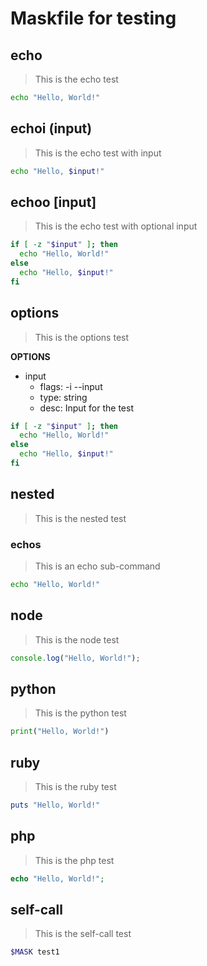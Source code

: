 # Maskfile for testing

## echo

> This is the echo test

~~~sh
echo "Hello, World!"
~~~

## echoi (input)

> This is the echo test with input

~~~sh
echo "Hello, $input!"
~~~

## echoo [input]

> This is the echo test with optional input

~~~sh
if [ -z "$input" ]; then
  echo "Hello, World!"
else
  echo "Hello, $input!"
fi
~~~

## options

> This is the options test

**OPTIONS**
* input
  * flags: -i --input
  * type: string
  * desc: Input for the test

~~~sh
if [ -z "$input" ]; then
  echo "Hello, World!"
else
  echo "Hello, $input!"
fi
~~~

## nested

> This is the nested test

### echos

> This is an echo sub-command

~~~sh
echo "Hello, World!"
~~~

## node

> This is the node test

~~~js
console.log("Hello, World!");
~~~

## python

> This is the python test

~~~python
print("Hello, World!")
~~~

## ruby

> This is the ruby test

~~~ruby
puts "Hello, World!"
~~~

## php

> This is the php test

~~~php
echo "Hello, World!";
~~~

## self-call

> This is the self-call test

~~~sh
$MASK test1
~~~

